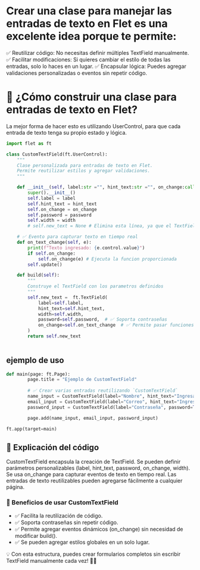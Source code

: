 # Crear una clase para manejar las entradas de texto en Flet es una excelente idea porque te permite:

✅ Reutilizar código: No necesitas definir múltiples TextField manualmente.
✅ Facilitar modificaciones: Si quieres cambiar el estilo de todas las entradas, solo lo haces en un lugar.
✅ Encapsular lógica: Puedes agregar validaciones personalizadas o eventos sin repetir código.


# 📌 ¿Cómo construir una clase para entradas de texto en Flet?
La mejor forma de hacer esto es utilizando UserControl, para que cada entrada de texto tenga su propio estado y lógica.

```py
import flet as ft

class CustomTextField(ft.UserControl):
    """
    Clase personalizada para entradas de texto en Flet.
    Permite reutilizar estilos y agregar validaciones.
    """

    def __init__(self, label:str ="", hint_text:str ="", on_change:callable =None, password:bool =False, width:int=300):
        super().__init__()
        self.label = label
        self.hint_text = hint_text
        self.on_change = on_change
        self.password = password
        self.width = width
        # self.new_text = None # Elimina esta línea, ya que el TextField se define en build()

    # ✅ Evento para capturar texto en tiempo real
    def on_text_change(self, e):
        print(f"Texto ingresado: {e.control.value}")
        if self.on_change:
            self.on_change(e) # Ejecuta la funcion proporcionada
        self.update()

    def build(self):
        """
        Construye el TextField con los parametros definidos
        """
        self.new_text =  ft.TextField(
            label=self.label,
            hint_text=self.hint_text,
            width=self.width,
            password=self.password,  # ✅ Soporta contraseñas
            on_change=self.on_text_change  # ✅ Permite pasar funciones dinamicas
        )
        return self.new_text
    

```


## ejemplo de uso
```py
def main(page: ft.Page):
        page.title = "Ejemplo de CustomTextField"
        
        # ✅ Crear varias entradas reutilizando `CustomTextField`
        name_input = CustomTextField(label="Nombre", hint_text="Ingresa tu nombre")
        email_input = CustomTextField(label="Correo", hint_text="Ingresa tu correo")
        password_input = CustomTextField(label="Contraseña", password=True, hint_text="Ingresa tu contraseña")

        page.add(name_input, email_input, password_input)

ft.app(target=main)

```


## 📌 Explicación del código
CustomTextField encapsula la creación de TextField.
Se pueden definir parámetros personalizables (label, hint_text, password, on_change, width).
Se usa on_change para capturar eventos de texto en tiempo real.
Las entradas de texto reutilizables pueden agregarse fácilmente a cualquier página.

### 🚀 Beneficios de usar CustomTextField
- ✅ Facilita la reutilización de código.
- ✅ Soporta contraseñas sin repetir código.
- ✅ Permite agregar eventos dinámicos (on_change) sin necesidad de modificar build().
- ✅ Se pueden agregar estilos globales en un solo lugar.

💡 Con esta estructura, puedes crear formularios completos sin escribir TextField manualmente cada vez! 🚀🔥